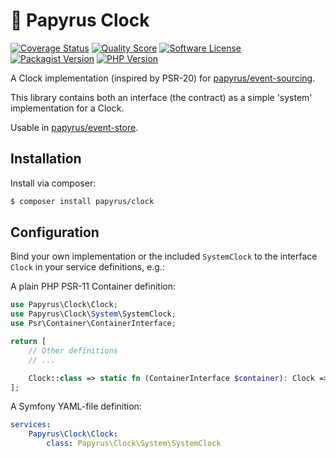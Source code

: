 # 📜 Papyrus Clock
[![Coverage Status](https://img.shields.io/scrutinizer/coverage/g/papyrusphp/clock.svg?style=flat-square)](https://scrutinizer-ci.com/g/papyrusphp/clock/code-structure)
[![Quality Score](https://img.shields.io/scrutinizer/g/papyrusphp/clock.svg?style=flat-square)](https://scrutinizer-ci.com/g/papyrusphp/clock)
[![Software License](https://img.shields.io/badge/license-MIT-brightgreen.svg?style=flat-square)](LICENSE)
[![Packagist Version](https://img.shields.io/packagist/v/papyrus/clock.svg?style=flat-square&include_prereleases)](https://packagist.org/packages/papyrus/clock)
[![PHP Version](https://img.shields.io/badge/php-%5E8.1-8892BF.svg?style=flat-square)](http://www.php.net)

A Clock implementation (inspired by PSR-20) for [papyrus/event-sourcing](https://github.com/papyrusphp/event-sourcing).

This library contains both an interface (the contract) as a simple 'system' implementation for a Clock.

Usable in [papyrus/event-store](https://github.com/papyrusphp/event-store).

## Installation
Install via composer:
```bash
$ composer install papyrus/clock
```

## Configuration
Bind your own implementation or the included `SystemClock` to the interface `Clock` in your service definitions, e.g.:

A plain PHP PSR-11 Container definition:
```php
use Papyrus\Clock\Clock;
use Papyrus\Clock\System\SystemClock;
use Psr\Container\ContainerInterface;

return [
    // Other definitions
    // ...

    Clock::class => static fn (ContainerInterface $container): Clock => new SystemClock(),
];
```
A Symfony YAML-file definition:
```yaml
services:
    Papyrus\Clock\Clock:
        class: Papyrus\Clock\System\SystemClock
```
